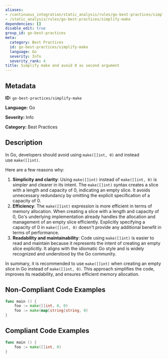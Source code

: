 ```yaml
---
aliases:
- /continuous_integration/static_analysis/rules/go-best-practices/simplify-make
- /static_analysis/rules/go-best-practices/simplify-make
dependencies: []
disable_edit: true
group_id: go-best-practices
meta:
  category: Best Practices
  id: go-best-practices/simplify-make
  language: Go
  severity: Info
  severity_rank: 4
title: Simplify make and avoid 0 as second argument
---
```

<!--  SOURCED FROM https://github.com/DataDog/datadog-static-analyzer-rule-docs -->


## Metadata
**ID:** `go-best-practices/simplify-make`

**Language:** Go

**Severity:** Info

**Category:** Best Practices

## Description
In Go, developers should avoid using `make([]int, 0)` and instead use `make([]int)`. 
	
Here are a few reasons why:

1.  **Simplicity and clarity**: Using `make([]int)` instead of `make([]int, 0)` is simpler and clearer in its intent. The `make([]int)` syntax creates a slice with a length and capacity of 0, indicating an empty slice. It avoids unnecessary redundancy by omitting the explicit specification of a capacity of 0.
2.  **Efficiency**: The `make([]int)` expression is more efficient in terms of memory allocation. When creating a slice with a length and capacity of 0, Go's underlying implementation already handles the allocation and management of an empty slice efficiently. Explicitly specifying a capacity of 0 in `make([]int, 0)` doesn't provide any additional benefit in terms of performance.
3.  **Readability and maintainability**: Code using `make([]int)` is easier to read and maintain because it represents the intent of creating an empty slice explicitly. It aligns with the idiomatic Go style and is widely recognized and understood by the Go community.

In summary, it is recommended to use `make([]int)` when creating an empty slice in Go instead of `make([]int, 0)`. This approach simplifies the code, improves its readability, and ensures efficient memory allocation.


## Non-Compliant Code Examples
```go
func main () {
    foo := make([]int, 0, 0)
    foo := make(map[string]string, 0)
}
```

## Compliant Code Examples
```go
func main () {
    foo := make([]int, 0)
}
```
